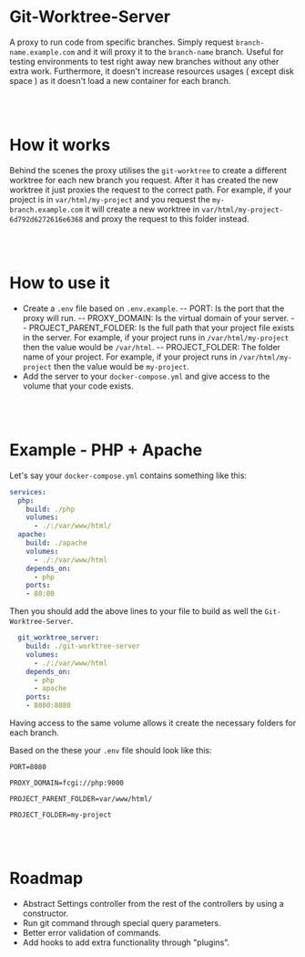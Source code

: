 
# Git-Worktree-Server

A proxy to run code from specific branches. Simply request `branch-name.example.com` and it will proxy it to the `branch-name` branch. Useful for testing environments to test right away new branches without any other extra work. Furthermore, it doesn't increase resources usages ( except disk space ) as it doesn't load a new container for each branch.

<br/>
<br/>

# How it works

Behind the scenes the proxy utilises the `git-worktree` to create a different worktree for each new branch you request. After it has created the new worktree it just proxies the request to the correct path. For example, if your project is in `var/html/my-project` and you request the `my-branch.example.com` it will create a new worktree in `var/html/my-project-6d792d6272616e6368` and proxy the request to this folder instead.

<br/>
<br/>

# How to use it

 - Create a `.env` file based on `.env.example`.
 -- PORT: Is the port that the proxy will run.
 -- PROXY_DOMAIN: Is the virtual domain of your server.
 -- PROJECT_PARENT_FOLDER: Is the full path that your project file 	exists in the server. For example, if your project runs in `/var/html/my-project` then the value would be `/var/html`.
 -- PROJECT_FOLDER: The folder name of your project. For example, if your project runs in `/var/html/my-project` then the value would be `my-project`.
- Add the server to your `docker-compose.yml` and give access to the volume that your code exists.

<br/>
<br/>

# Example - PHP + Apache
Let's say your `docker-compose.yml` contains something like this:
```yaml
services:  
  php:  
    build: ./php  
    volumes:  
      - ./:/var/www/html/  
  apache:  
    build: ./apache  
    volumes:  
      - ./:/var/www/html  
    depends_on:  
      - php  
    ports:  
    - 80:80
```
Then you should add the above lines to your file to build as well the `Git-Worktree-Server`.
```yaml
  git_worktree_server:  
    build: ./git-worktree-server  
    volumes:  
      - ./:/var/www/html  
    depends_on:  
      - php
      - apache  
    ports:  
    - 8080:8080
```

Having access to the same volume allows it create the necessary folders for each branch.

Based on the these your `.env` file should look like this:
```
PORT=8080

PROXY_DOMAIN=fcgi://php:9000

PROJECT_PARENT_FOLDER=var/www/html/

PROJECT_FOLDER=my-project
```

<br/>
<br/>

# Roadmap
- Abstract Settings controller from the rest of the controllers by using a constructor.
- Run git command through special query parameters.
- Better error validation of commands.
- Add hooks to add extra functionality through "plugins".